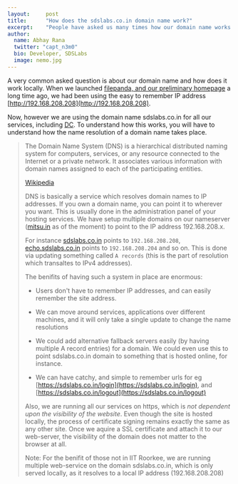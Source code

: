 ```yaml
---
layout:     post
title:      "How does the sdslabs.co.in domain name work?"
excerpt:    "People have asked us many times how our domain name works and here is the answer"
author:
  name: Abhay Rana
  twitter: "capt_n3m0"
  bio: Developer, SDSLabs
  image: nemo.jpg
---
```

A very common asked question is about our domain name and how does it work locally. When we launched [filepanda, and our preliminary homepage](http://blog.sdslabs.co.in/2010/11/hello-world) a long time ago, we had been using the easy to remember IP address [http://192.168.208.208](http://192.168.208.208).

Now, however we are using the domain name sdslabs.co.in for all our services, including [DC](http://dc.sdslabs.co.in). To understand how this works, you will have to understand how the name resolution of a domain name takes place.

<blockquote>
The Domain Name System (DNS) is a hierarchical distributed naming system for computers, services, or any resource connected to the Internet or a private network. It associates various information with domain names assigned to each of the participating entities.
</blockqoute>

[Wikipedia](http://en.wikipedia.org/wiki/Domain_Name_System)

DNS is basically a service which resolves domain names to IP addresses. If you own a domain name, you can point it to wherever you want. This is usually done in the administration panel of your hosting services. We have setup multiple domains on our nameserver ([mitsu.in](http://mitsu.in) as of the moment) to point to the IP address 192.168.208.x.

For instance [sdslabs.co.in](http://sdslabs.co.in) points to <code>192.168.208.208</code>, [echo.sdslabs.co.in](http://echo.sdslabs.co.in) points to <code>192.168.208.204</code> and so on. This is done via updating something called <code>A records</code> (this is the part of resolution which transaltes to IPv4 addresses).

The benifits of having such a system in place are enormous:

* Users don't have to remember IP addresses, and can easily remember the site address.

* We can move around services, applications over different machines, and it will only take a single update to change the name resolutions

* We could add alternative fallback servers easily (by having multiple A record entries) for a domain. We could even use this to point       sdslabs.co.in domain to something that is hosted online, for instance.

* We can have catchy, and simple to remember urls for eg [https://sdslabs.co.in/login](https://sdslabs.co.in/login), and [https://sdslabs.co.in/logout](https://sdslabs.co.in/logout) 

Also, we are running all our services on https, which is *not dependent upon the visibility of the website*. Even though the site is hosted locally, the process of certificate signing remains exactly the same as any other site. Once we aquire a SSL certificate and attach it to our web-server, the visibility of the domain does not matter to the browser at all.

Note: For the benifit of those not in IIT Roorkee, we are running multiple web-service on the domain sdslabs.co.in, which is only served locally, as it resolves to a local IP address (192.168.208.208)
